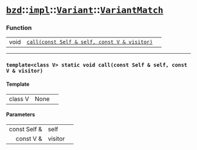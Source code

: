 # [`bzd`](../../../../index.md)::[`impl`](../../../index.md)::[`Variant`](../../index.md)::[`VariantMatch`](../index.md)

### Function
||||
|---:|:---|:---|
|void|[`call(const Self & self, const V & visitor)`](./index.md)||
------
### `template<class V> static void call(const Self & self, const V & visitor)`

#### Template
||||
|---:|:---|:---|
|class V|None||
#### Parameters
||||
|---:|:---|:---|
|const Self &|self||
|const V &|visitor||
